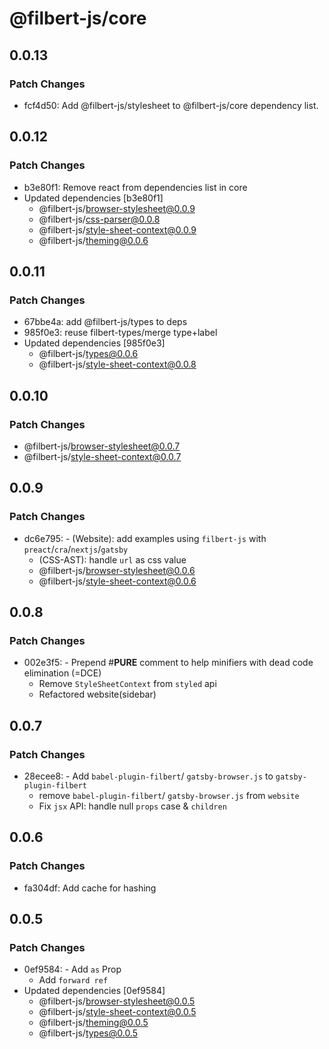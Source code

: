 # @filbert-js/core

## 0.0.13

### Patch Changes

- fcf4d50: Add @filbert-js/stylesheet to @filbert-js/core dependency list.

## 0.0.12

### Patch Changes

- b3e80f1: Remove react from dependencies list in core
- Updated dependencies [b3e80f1]
  - @filbert-js/browser-stylesheet@0.0.9
  - @filbert-js/css-parser@0.0.8
  - @filbert-js/style-sheet-context@0.0.9
  - @filbert-js/theming@0.0.6

## 0.0.11

### Patch Changes

- 67bbe4a: add @filbert-js/types to deps
- 985f0e3: reuse filbert-types/merge type+label
- Updated dependencies [985f0e3]
  - @filbert-js/types@0.0.6
  - @filbert-js/style-sheet-context@0.0.8

## 0.0.10

### Patch Changes

- @filbert-js/browser-stylesheet@0.0.7
- @filbert-js/style-sheet-context@0.0.7

## 0.0.9

### Patch Changes

- dc6e795: - (Website): add examples using `filbert-js` with `preact`/`cra`/`nextjs`/`gatsby`
  - (CSS-AST): handle `url` as css value
  - @filbert-js/browser-stylesheet@0.0.6
  - @filbert-js/style-sheet-context@0.0.6

## 0.0.8

### Patch Changes

- 002e3f5: - Prepend #**PURE** comment to help minifiers with dead code elimination (=DCE)
  - Remove `StyleSheetContext` from `styled` api
  - Refactored website(sidebar)

## 0.0.7

### Patch Changes

- 28ecee8: - Add `babel-plugin-filbert`/ `gatsby-browser.js` to `gatsby-plugin-filbert`
  - remove `babel-plugin-filbert`/ `gatsby-browser.js` from `website`
  - Fix `jsx` API: handle null `props` case & `children`

## 0.0.6

### Patch Changes

- fa304df: Add cache for hashing

## 0.0.5

### Patch Changes

- 0ef9584: - Add `as` Prop
  - Add `forward ref`
- Updated dependencies [0ef9584]
  - @filbert-js/browser-stylesheet@0.0.5
  - @filbert-js/style-sheet-context@0.0.5
  - @filbert-js/theming@0.0.5
  - @filbert-js/types@0.0.5
